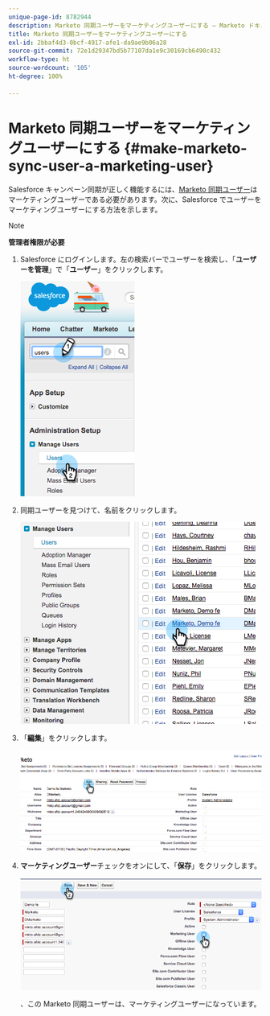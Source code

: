 ```yaml
---
unique-page-id: 8782944
description: Marketo 同期ユーザーをマーケティングユーザーにする — Marketo ドキュメント — 製品ドキュメント
title: Marketo 同期ユーザーをマーケティングユーザーにする
exl-id: 2bbaf4d3-0bcf-4917-afe1-da9ae9b06a28
source-git-commit: 72e1d29347bd5b77107da1e9c30169cb6490c432
workflow-type: ht
source-wordcount: '105'
ht-degree: 100%

---
```


# Marketo 同期ユーザーをマーケティングユーザーにする {#make-marketo-sync-user-a-marketing-user}

Salesforce キャンペーン同期が正しく機能するには、[Marketo 同期ユーザー](/help/marketo/product-docs/crm-sync/salesforce-sync/setup/enterprise-unlimited-edition/step-2-of-3-create-a-salesforce-user-for-marketo-enterprise-unlimited.md)はマーケティングユーザーである必要があります。次に、Salesforce でユーザーをマーケティングユーザーにする方法を示します。

>[!NOTE]
>
>**管理者権限が必要**

1. Salesforce にログインします。左の検索バーでユーザーを検索し、「**ユーザーを管理**」で「**ユーザー**」をクリックします。

   ![](assets/image2015-7-8-14-3a25-3a49.png)

1. 同期ユーザーを見つけて、名前をクリックします。

   ![](assets/image2015-7-8-14-3a27-3a32.png)

1. 「**編集**」をクリックします。

   ![](assets/image2015-7-8-14-3a29-3a7.png)

1. **マーケティングユーザー**&#x200B;チェックをオンにして、「**保存**」をクリックします。

   ![](assets/image2015-7-8-14-3a30-3a16.png)

   、この Marketo 同期ユーザーは、マーケティングユーザーになっています。
